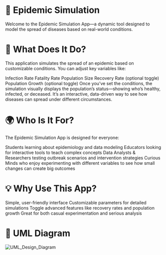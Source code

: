 # 🦠 Epidemic Simulation
Welcome to the Epidemic Simulation App—a dynamic tool designed to model the spread of diseases based on real-world conditions. 

# 🚀 What Does It Do?
This application simulates the spread of an epidemic based on customizable conditions. You can adjust key variables like:

Infection Rate
Fatality Rate
Population Size
Recovery Rate (optional toggle)
Population Growth (optional toggle)
Once you’ve set the conditions, the simulation visually displays the population’s status—showing who’s healthy, infected, or deceased. It’s an interactive, data-driven way to see how diseases can spread under different circumstances.

# 🌍 Who Is It For?
The Epidemic Simulation App is designed for everyone:

Students learning about epidemiology and data modeling
Educators looking for interactive tools to teach complex concepts
Data Analysts & Researchers testing outbreak scenarios and intervention strategies
Curious Minds who enjoy experimenting with different variables to see how small changes can create big outcomes

# 💡 Why Use This App?
Simple, user-friendly interface
Customizable parameters for detailed simulations
Toggle advanced features like recovery rates and population growth
Great for both casual experimentation and serious analysis

# 🧠 UML Diagram

![UML_Design_Diagram](https://github.com/user-attachments/assets/e7578828-799b-4c3a-9c62-12b21fa16cd6)
